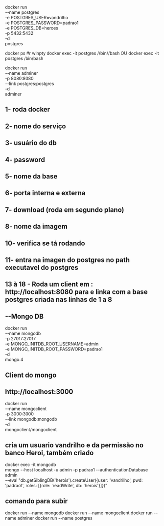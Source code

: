 docker run \
    --name postgres \
    -e POSTGRES_USER=vandrilho \
    -e POSTGRES_PASSWORD=padrao1 \
    -e POSTGRES_DB=heroes \
    -p 5432:5432 \
    -d \
    postgres

docker ps
#r
winpty docker exec -it postgres //bin//bash
OU docker exec -it postgres /bin/bash

docker run \
    --name adminer \
    -p 8080:8080 \
    --link postgres:postgres \
    -d \
    adminer


## 1- roda docker
## 2- nome do serviço
## 3- usuário do db
## 4- password
## 5- nome da base
## 6- porta interna e externa
## 7- download (roda em segundo plano)
## 8- nome da imagem
## 10- verifica se tá rodando
## 11- entra na imagen do postgres no path executavel do postgres
## 13 à 18 - Roda um client em : http://localhost:8080 para e linka com a base postgres criada nas linhas de 1 a 8


## --Mongo DB
docker run \
    --name mongodb \
    -p 27017:27017 \
    -e MONGO_INITDB_ROOT_USERNAME=admin \
    -e MONGO_INITDB_ROOT_PASSWORD=padrao1 \
    -d \
    mongo:4

## Client do mongo
## http://localhost:3000
docker run \
    --name mongoclient \
    -p 3000:3000 \
    --link mongodb:mongodb \
    -d \
    mongoclient/mongoclient

## cria um usuario vandrilho e da permissão no banco Heroi, também criado
docker exec -it mongodb \
    mongo --host localhost -u admin -p padrao1 --authenticationDatabase admin \
    --eval "db.getSiblingDB('herois').createUser({user: 'vandrilho', pwd: 'padrao1', roles: [{role: 'readWrite', db: 'herois'}]})"


## comando para subir
docker run --name mongodb
docker run --name mongoclient
docker run --name adminer
docker run --name postgres
